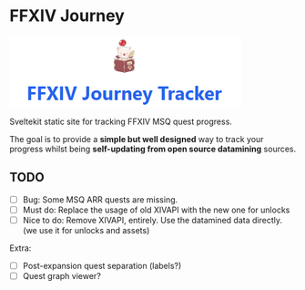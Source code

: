 # FFXIV Journey

![Title](image.png)

Sveltekit static site for tracking FFXIV MSQ quest progress.

The goal is to provide a **simple but well designed** way to track your progress whilst being **self-updating from open source datamining** sources.

## TODO

- [ ] Bug: Some MSQ ARR quests are missing.
- [ ] Must do: Replace the usage of old XIVAPI with the new one for unlocks
- [ ] Nice to do: Remove XIVAPI, entirely. Use the datamined data directly. (we use it for unlocks and assets)

Extra:

- [ ] Post-expansion quest separation (labels?)
- [ ] Quest graph viewer?

